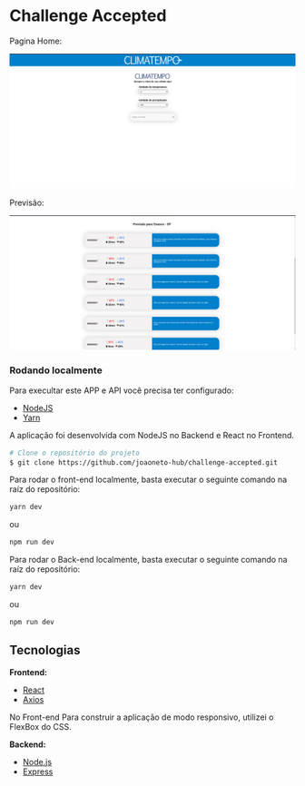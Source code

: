 # Challenge Accepted

Pagina Home:

<img src="docs/HOME.png">


Previsão:

<img src="docs/Previsão.png">


### **Rodando localmente**

Para execultar este APP e API você precisa ter configurado:

- [NodeJS](http://nodejs.org/)
- [Yarn](https://yarnpkg.com/lang/en/docs/cli/install/)

A aplicação foi desenvolvida com NodeJS no Backend e React no Frontend.


```bash
# Clone o repositório do projeto
$ git clone https://github.com/joaoneto-hub/challenge-accepted.git
```

Para rodar o front-end localmente, basta executar o seguinte comando na raíz do repositório:

```bash
yarn dev
```
ou

```bash
npm run dev 
```

Para rodar o Back-end localmente, basta executar o seguinte comando na raíz do repositório:

```bash
yarn dev
```
ou
```bash
npm run dev 
```


## Tecnologias

**Frontend:**

- [React](https://reactjs.org/)
- [Axios](https://github.com/axios/axios)

No Front-end Para construir a aplicação de modo responsivo, utilizei o FlexBox do CSS.


**Backend:**

- [Node.js](https://nodejs.org/en/)
- [Express](https://expressjs.com/pt-br/)